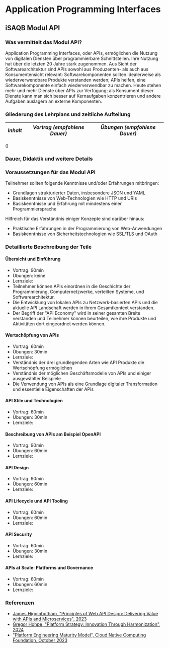 # Application Programming Interfaces

## iSAQB Modul API

### Was vermittelt das Modul API?

Application Programming Interfaces, oder APIs, ermöglichen die Nutzung von digitalen Diensten über programmierbare Schnittstellen. Ihre Nutzung hat über die letzten 20 Jahre stark zugenommen. Aus Sicht der Softwarearchitektur sind APIs sowohl aus Produzenten- als auch aus Konsumentensicht relevant: Softwarekomponenten sollten idealerweise als wiederverwendbare Produkte verstanden werden; APIs helfen, eine Softwarekomponente einfach wiederverwendbar zu machen. Heute stehen mehr und mehr Dienste über APIs zur Verfügung; als Konsument dieser Dienste kann man sich besser auf Kernaufgaben konzentrieren und andere Aufgaben auslagern an externe Komponenten.


### Gliederung des Lehrplans und zeitliche Aufteilung

*Inhalt* | *Vortrag (empfohlene Dauer)* | *Übungen (empfohlene Dauer)*
:-- | :--: | :--:
()

### Dauer, Didaktik und weitere Details

### Voraussetzungen für das Modul API

Teilnehmer sollten folgende Kenntnisse und/oder Erfahrungen mitbringen:

- Grundlagen strukturierter Daten, insbesondere JSON und YAML
- Basiskenntnisse von Web-Technologien wie HTTP und URIs
- Basiskenntnisse und Erfahrung mit mindestens einer Programmiersprache


Hilfreich für das Verständnis einiger Konzepte sind darüber hinaus:

- Praktische Erfahrungen in der Programmierung von Web-Anwendungen
- Basiskenntnisse von Sicherheitstechnologien wie SSL/TLS und OAuth


### Detaillierte Beschreibung der Teile

#### Übersicht und Einführung 

- Vortrag: 90min
- Übungen: keine
- Lernziele:
 - Teilnehmer können APIs einordnen in die Geschichte der Programmierung, Computernetzwerke, verteilten Systeme, und Softwarearchitektur.
 - Die Entwicklung von lokalen APIs zu Netzwerk-basierten APIs und die aktuelle API Landschaft werden in ihrem Gesamtkontext verstanden.
 - Der Begriff der "API Economy" wird in seiner gesamten Breite verstanden und Teilnehmer können beurteilen, wie ihre Produkte und Aktivitäten dort eingeordnet werden können.


#### Wertschöpfung von APIs 

- Vortrag: 60min
- Übungen: 30min
- Lernziele:
 - Verständnis der drei grundlegenden Arten wie API Produkte die Wertschöpfung ermöglichen
 - Verständnis der möglichen Geschäftsmodelle von APIs und einiger ausgewählter Beispiele
 - Die Verwendung von APIs als eine Grundlage digitaler Transformation und essentielle Eigenschaften der APIs


#### API Stile und Technologien 

- Vortrag: 60min
- Übungen: 30min
- Lernziele: 


#### Beschreibung von APIs am Beispiel OpenAPI 

- Vortrag: 90min
- Übungen: 60min
- Lernziele: 

#### API Design 

- Vortrag: 90min
- Übungen: 60min
- Lernziele: 


#### API Lifecycle und API Tooling 

- Vortrag: 60min
- Übungen: 60min
- Lernziele: 


#### API Security 

- Vortrag: 60min
- Übungen: 30min
- Lernziele: 


#### APIs at Scale: Platforms und Governance 

- Vortrag: 60min
- Übungen: 60min
- Lernziele: 


### Referenzen

- [James Higginbotham, "Principles of Web API Design: Delivering Value with APIs and Microservices", 2023](https://www.pearson.com/en-us/subject-catalog/p/principles-of-web-api-design-delivering-value-with-apis-and-microservices/P200000007278/9780137355730)
- [Gregor Hohpe, "Platform Strategy: Innovation Through Harmonization", 2024](https://leanpub.com/platformstrategy)
- ["Platform Engineering Maturity Model", Cloud Native Computing Foundation, October 2023](https://tag-app-delivery.cncf.io/whitepapers/platform-eng-maturity-model/)
